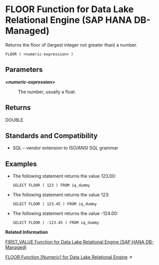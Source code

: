 <!-- loio0beceabbce184f14a1a3fd1482727a2d -->

# FLOOR Function for Data Lake Relational Engine \(SAP HANA DB-Managed\)

Returns the floor of \(largest integer not greater than\) a number.



```
FLOOR ( <numeric-expression> )
```



<a name="loio0beceabbce184f14a1a3fd1482727a2d__section_obh_tqg_trb"/>

## Parameters


<dl>
<dt><b>

*<numeric-expression\>*

</b></dt>
<dd>

The number, usually a float.



</dd>
</dl>



<a name="loio0beceabbce184f14a1a3fd1482727a2d__section_ast_tqg_trb"/>

## Returns

DOUBLE



<a name="loio0beceabbce184f14a1a3fd1482727a2d__section_pr2_5qg_trb"/>

## Standards and Compatibility

-   SQL – vendor extension to ISO/ANSI SQL grammar



<a name="loio0beceabbce184f14a1a3fd1482727a2d__section_h2t_5qg_trb"/>

## Examples

-   The following statement returns the value 123.00:

    ```
    SELECT FLOOR ( 123 ) FROM iq_dummy
    ```

-   The following statement returns the value 123:

    ```
    SELECT FLOOR ( 123.45 ) FROM iq_dummy
    ```

-   The following statement returns the value -124.00:

    ```
    SELECT FLOOR ( -123.45 ) FROM iq_dummy
    ```


**Related Information**  


[FIRST\_VALUE Function for Data Lake Relational Engine \(SAP HANA DB-Managed\)](first-value-function-for-data-lake-relational-engine-sap-hana-db-managed-9994e0a.md "Returns the first value from a set of values.")

[FLOOR Function [Numeric] for Data Lake Relational Engine](https://help.sap.com/viewer/19b3964099384f178ad08f2d348232a9/2023_1_QRC/en-US/a552c1cc84f21015bfc3d6309d6785d6.html "Returns the floor of (largest integer not greater than) a number.") :arrow_upper_right:

